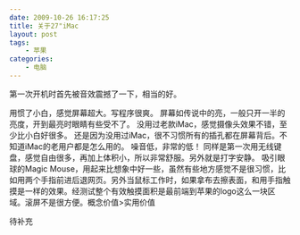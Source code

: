 ```yaml
---
date: 2009-10-26 16:17:25
title: 关于27"iMac
layout: post
tags:
    - 苹果
categories:
    - 电脑
---
```

第一次开机时首先被音效震撼了一下，相当的好。

用惯了小白，感觉屏幕超大。写程序很爽。
屏幕如传说中的亮，一般只开一半的亮度，开到最亮时眼睛有些受不了。
没用过老款iMac，感觉摄像头效果不错，至少比小白好很多。
还是因为没用过iMac，很不习惯所有的插孔都在屏幕背后。不知道iMac的老用户都是怎么用的。
噪音低，非常的低！
同样是第一次用无线键盘，感觉自由很多，再加上体积小，所以非常舒服。另外就是打字安静。
吸引眼球的Magic Mouse，用起来比想象中好一些，虽然有些地方感觉不是很习惯，比如用两个手指前进后退网页。另外当鼠标工作时，如果拿布去擦表面，和用手指触摸是一样的效果。经测试整个有效触摸面积是最前端到苹果的logo这么一块区域。滚屏不是很方便。概念价值&gt;实用价值

待补充

